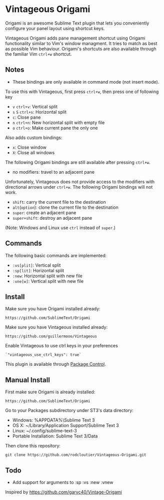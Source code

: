 Vintageous Origami
===============

Origami is an awesome Sublime Text plugin that lets you conveniently configure your panel layout using shortcut keys.

Vintageous Origami adds pane management shortcut using Origami functionality similar to Vim's window managment. It tries to match as best as possible Vim behaviour. Origami's shortcuts are also available through the familiar Vim `ctrl+w` shortcut.


Notes
-------

* These bindings are only available in command mode (not insert mode).

To use this with Vintageous, first press `ctrl+w`, then press one of following key

* `v` `ctrl+v`: Vertical split
* `s` `S` `ctrl+s`: Horizontal split
* `c`: Close pane
* `n` `ctrl+n`: New horizontal split with empty file
* `o` `ctrl+o`: Make current pane the only one

Also adds custom bindings:

* `x`: Close window
* `X`: Close all windows

The following Origami bindings are still available after pressing `ctrl+w`.

* no modifiers: travel to an adjacent pane

Unfortunately, Vintageous does not provide access to the modifiers with directional arrows under `ctrl+w`.
The following Origami bindings will not work.

* `shift`: carry the current file to the destination
* `alt`(`option`):  clone the current file to the destination
* `super`: create an adjacent pane
* `super+shift`: destroy an adjacent pane

(Note: Windows and Linux use `ctrl` instead of `super`.)


Commands
-------
The following basic commands are implemented:
* `:vs[plit]`: Vertical split
* `:sp[lit]`: Horizontal split
* `:new`: Horizontal split with new file
* `:vne[w]`: Vertical split with new file



Install
-------

Make sure you have Origami installed already:

	https://github.com/SublimeText/Origami

Make sure you have Vintageous installed already:

	https://github.com/guillermooo/Vintageous


Enable Vintageous to use ctrl keys in your preferences

	`"vintageous_use_ctrl_keys": true`



This plugin is available through [Package Control](http://wbond.net/sublime_packages/package_control).


Manual Install
--------------

First make sure Origami is already installed:

	https://github.com/SublimeText/Origami

Go to your Packages subdirectory under ST3's data directory:

* Windows: %APPDATA%\Sublime Text 3
* OS X: ~/Library/Application Support/Sublime Text 3
* Linux: ~/.config/sublime-text-3
* Portable Installation: Sublime Text 3/Data

Then clone this repository:

    git clone https://github.com/rodcloutier/Vintageous-Origami.git


Todo
--------------
* Add support for arguments to :sp :vs :new :vnew


Inspired by https://github.com/garyc40/Vintage-Origami
